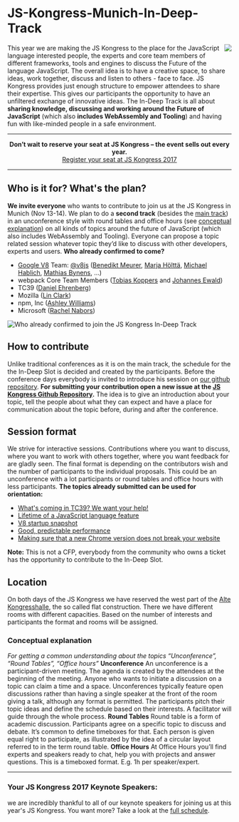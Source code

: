 # JS-Kongress-Munich-In-Deep-Track
[<img align="right" src="https://2017.js-kongress.de/wp-content/uploads/2017/10/22396759_10156756370719447_1039988309_o-296x240.png">](https://2017.js-kongress.de/in-deep-track-meet-the-experts/)
This year we are making the JS Kongress to the place for the JavaScript language interested people, the experts and core team members of different frameworks, tools and engines to discuss the Future of the language JavaScript. The overall idea is to have a creative space, to share ideas, work together, discuss and listen to others - face to face. JS Kongress provides just enough structure to empower attendees to share their expertise. This gives our participants the opportunity to have an unfiltered exchange of innovative ideas. The In-Deep Track is all about **sharing knowledge, discussing and working around the Future of JavaScript** (which also **includes WebAssembly and Tooling**) and having fun with like-minded people in a safe environment.


* * *

<p align="center">
<strong>Don’t wait to reserve your seat at JS Kongress – the event sells out every year.</strong>
<br>
<a href="https://ti.to/js-kongress-munich/2017/?utm_source=website&utm_medium=blog&utm_campaign=indeeptrack" target="_blank">Register your seat at JS Kongress 2017</a>
</p>

* * *

## Who is it for? What's the plan?

**We invite everyone** who wants to contribute to join us at the JS Kongress in Munich (Nov 13-14). We plan to do a **second track** (besides the [main track](https://2017.js-kongress.de/schedule-js-kongress-2017/)) in an unconference style with round tables and office hours (see [conceptual explanation](#conceptual-explanation)) on all kinds of topics around the future of JavaScript (which also includes WebAssembly and Tooling). Everyone can propose a topic related session whatever topic they’d like to discuss with other developers, experts and users. **Who already confirmed to come?**

*   [Google V8](https://developers.google.com/v8/) Team: [@v8js](https://twitter.com/v8js) ([Benedikt Meurer](https://twitter.com/bmeurer), [Marja Hölttä](https://twitter.com/marjakh), [Michael Hablich](https://twitter.com/MHablich), [Mathias Bynens](https://twitter.com/mathias), ...)
*   webpack Core Team Members ([Tobias Koppers](https://twitter.com/wSokra) and [Johannes Ewald](https://twitter.com/Jhnnns))
*   TC39 ([Daniel Ehrenberg‏](https://twitter.com/littledan))
*   Mozilla ([Lin Clark](https://twitter.com/linclark))
*   npm, Inc ([Ashley Williams](https://twitter.com/ag_dubs))
*   Microsoft ([Rachel Nabors](https://twitter.com/rachelnabors))

![Who already confirmed to join the JS Kongress In-Deep Track](https://2017.js-kongress.de/wp-content/uploads/2017/10/Screen-Shot-2017-10-10-at-21.23.15.png)

## How to contribute

Unlike traditional conferences as it is on the main track, the schedule for the the In-Deep Slot is decided and created by the participants. Before the conference days everybody is invited to introduce his session on [our github repository](https://github.com/JSKongress/JS-Kongress-Munich-In-Deep-Track/issues). **For submitting your contribution open a new issue at the [JS Kongress Github Repository](https://github.com/JSKongress/JS-Kongress-Munich-In-Deep-Track/issues).** The idea is to give an introduction about your topic, tell the people about what they can expect and have a place for communication about the topic before, during and after the conference.

## Session format

We strive for interactive sessions. Contributions where you want to discuss, where you want to work with others together, where you want feedback for are gladly seen. The final format is depending on the contributors wish and the number of participants to the individual proposals. This could be an unconference with a lot participants or round tables and office hours with less participants. **The topics already submitted can be used for orientation:**

*   [What's coming in TC39? We want your help!](https://github.com/JSKongress/JS-Kongress-Munich-In-Deep-Track/issues/8)
*   [Lifetime of a JavaScript language feature](https://github.com/JSKongress/JS-Kongress-Munich-In-Deep-Track/issues/3)
*   [V8 startup snapshot](https://github.com/JSKongress/JS-Kongress-Munich-In-Deep-Track/issues/5)
*   [Good, predictable performance](https://github.com/JSKongress/JS-Kongress-Munich-In-Deep-Track/issues/6)
*   [Making sure that a new Chrome version does not break your website](https://github.com/JSKongress/JS-Kongress-Munich-In-Deep-Track/issues/7)

**Note:** This is not a CFP, everybody from the community who owns a ticket has the opportunity to contribute to the In-Deep Slot.

## Location

On both days of the JS Kongress we have reserved the west part of the [Alte Kongresshalle](https://2017.js-kongress.de/venue/), the so called flat construction. There we have different rooms with different capacities. Based on the number of interests and participants the format and rooms will be assigned.

### Conceptual explanation

_For getting a common understanding about the topics “Unconference”, “Round Tables”, “Office hours”_ **Unconference** <span style="font-weight: 400;">An unconference is a participant-driven meeting. The agenda is created by the attendees at the beginning of the meeting. Anyone who wants to initiate a discussion on a topic can claim a time and a space. Unconferences typically feature open discussions rather than having a single speaker at the front of the room giving a talk, although any format is permitted. The participants pitch their topic ideas and define the schedule based on their interests. A facilitator will guide through the whole process.</span> **Round Tables** Round table is a form of academic discussion. Participants agree on a specific topic to discuss and debate. It’s common to define timeboxes for that. Each person is given equal right to participate, as illustrated by the idea of a circular layout referred to in the term round table. **Office Hours** At Office Hours you’ll find experts and speakers ready to chat, help you with projects and answer questions. This is a timeboxed format. E.g. 1h per speaker/expert.

* * *

### Your JS Kongress 2017 Keynote Speakers:

we are incredibly thankful to all of our keynote speakers for joining us at this year's JS Kongress. You want more? Take a look at the [full schedule](https://2017.js-kongress.de/schedule-js-kongress-2017/).

